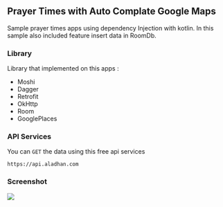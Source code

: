 ## Prayer Times with Auto Complate Google Maps

Sample prayer times apps using dependency Injection with kotlin. In this sample also included feature insert data in RoomDb.

### Library
Library that implemented on this apps :
- Moshi
- Dagger
- Retrofit
- OkHttp
- Room 
- GooglePlaces

### API Services 
You can `GET` the data using this free api services 
```
https://api.aladhan.com
```

### Screenshot
![](https://media.giphy.com/media/Jped5VjgIAyemmq1aS/giphy.gif)
